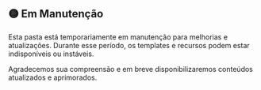 

## 🟡 Em Manutenção

Esta pasta está temporariamente em manutenção para melhorias e atualizações. Durante esse período, os templates e recursos podem estar indisponíveis ou instáveis.

Agradecemos sua compreensão e em breve disponibilizaremos conteúdos atualizados e aprimorados.
